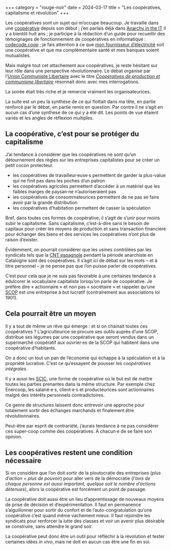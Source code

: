 +++
category = "rouge-noir"
date = 2024-03-17
title = "Les coopératives, capitalisme et révolution"
+++

Les coopératives sont un sujet qui m’occupe beaucoup. Je travaille dans une [coopérative](https://codeursenliberte.fr) depuis son début ; j’en parlais déjà dans [Anarchy in the IT](/democratie) il y a bientôt huit ans ; je participe à la rédaction d’un guide pour recueillir des témoignages de fonctionnement de coopératives en informatique : [codecode.coop](https://codecode.coop/) ; je fais attention à ce que [mon fournisseur d’électricité](https://www.enercoop.fr/) soit une coopérative et que ma complémentaire santé et mes banques soient mutualistes.

Mais malgré tout cet attachement aux coopératives, je reste hésitant sur leur rôle dans une perspective révolutionnaire. Le débat organisé par l’[Union Communiste Libertaire](https://www.unioncommunistelibertaire.org/) avec le titre _[Coopératives de production et communisme libertaire](https://paris-luttes.info/apero-debat-cooperatives-de-17913)_ résonnait donc avec mes interrogations.

La soirée était très riche et je remercie vraiment les organisateurices.

La suite est un peu la synthèse de ce qui flottait dans ma tête, en partie renforcé par le débat, en partie remis en question. Par contre il ne s’agit en aucun cas d’une synthèse de ce qui y a été dit. Les points de vue étaient variés et les angles de réflexion multiples.

## La coopérative, c’est pour se protéger du capitalisme

J’ai tendance à considérer que les coopératives ne sont qu’un détournement des règles sur les entreprises capitalistes pour se créer un petit cocon protecteur.

- les coopératives de travailleur·euse·s permettent de garder la plus-value qui ne finit pas dans les poches d’un patron
- les coopératives agricoles permettent d’accéder à un matériel que les faibles marges de paysan·ne n’autoriseraient pas
- les coopératives de consommateurices permettent de ne pas se faire avoir par la grande distribution
- les coopératives d’habitation permettent de casser la spéculation

Bref, dans toutes ces formes de coopérative, il s’agit de s’unir pour moins subir le capitalisme. Sans capitalisme, c’est-à-dire sans le besoin de capitaux pour créer les moyens de production et sans transaction financière pour échanger des biens et des services les coopératives n’ont plus de raison d’exister.

Évidemment, on pourrait considérer que les usines contrôlées par les syndicats tels que la [CNT espagnole](https://fr.wikipedia.org/wiki/Conf%C3%A9d%C3%A9ration_nationale_du_travail_(Espagne)) pendant la période anarchiste en Catalogne sont des coopératives. Il s’agit ici de débat sur les mots – et à titre personnel – je ne pense pas que l’on puisse parler de coopératives.

C’est pour cela que je ne suis pas favorable à une certaines tendance à édulcorer le vocabulaire capitaliste lorsqu’on parle de coopérative. Je préfère dire « actionnaire » et non pas « sociétaire » et rappeler qu’une [SCOP](https://fr.wikipedia.org/wiki/Soci%C3%A9t%C3%A9_coop%C3%A9rative_et_participative) est une entreprise à but lucratif (contrairement aux associations loi 1901). 

## Cela pourrait être un moyen

Il y a tout de même un rêve qui émerge : et si on chainait toutes ces coopératives ? L’agriculteurice se procure ses outils auprès d’une SCOP, distribue ses légumes par une coopérative que seront vendus dans un supermarché coopératif aux ouvrier·es de la SCOP qui habitent dans une coopérative d’habitants.

On a donc un tout un pan de l’économie qui échappe à la spéculation et à la propriété lucrative. C’est ce qu’essayent de pousser les _coopératives intégrales_.

Il y a aussi les [SCIC](https://fr.wikipedia.org/wiki/Soci%C3%A9t%C3%A9_coop%C3%A9rative_d%27int%C3%A9r%C3%AAt_collectif), une forme de coopérative où le but est de mettre toutes les parties prenantes dans la même structure. Par exemple chez Enercoop, les salarié·e·s, client·e·s et producteurices sont actionnaires malgré des intérêts personnels contradictoires.

Ce genre de structures laissent donc entrevoir une approche pour totalement sortir des échanges marchands et finalement être révolutionnaires.

Peut-être par esprit de contrariété, j’aurais tendance à ne pas considérer ces super-coop comme des coopératives. À chacun·e de se faire son opinion.

## Les coopératives restent une condition nécessaire

Si on considère que l’on doit sortir de la ploutocratie des entreprises (_plus d’action = plus de pouvoir_) pour aller vers de la démocratie (_l’avis de chaque personne est aussi important, quelque soit le nombre d’actions détenues_), alors la coopérative est forcément un point de passage.

La coopérative doit aussi être un lieu d’apprentissage de nouveaux moyens de prise de décision et d’expérimentation. Il faut en permanence s’aiguillonner pour sortir du confort et de l’auto-congratulation qu’une coopérative c’est quand même vachement mieux. Il faut rejoindre les syndicats pour renforcer la lutte des classes et voir un avenir plus désirable se construire, sans attendre le grand soir.

La coopérative peut donc être un outil pour réfléchir à la révolution et tester certaines idées _in vivo_, mais ne doit en aucun cas être une fin en soi.